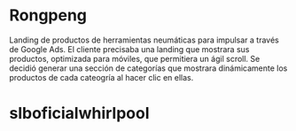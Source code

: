 # Rongpeng
Landing de productos de herramientas neumáticas para impulsar a través de Google Ads. El cliente precisaba una landing que mostrara sus productos, optimizada para móviles, que permitiera un ágil scroll. Se decidió generar una sección de categorías que mostrara dinámicamente los productos de cada cateogría al hacer clic en ellas.
# slboficialwhirlpool
